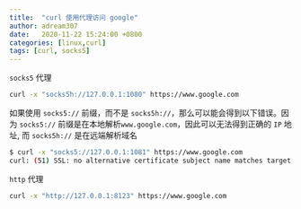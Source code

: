 ```yaml
---
title:  "curl 使用代理访问 google"
author: adream307
date:   2020-11-22 15:24:00 +0800
categories: [linux,curl]
tags: [curl, socks5]
---
```


`socks5` 代理
```bash
curl -x "socks5h://127.0.0.1:1080" https://www.google.com
```

如果使用 `socks5://`  前缀，而不是 `socks5h://`，那么可以能会得到以下错误。因为 `socks5://` 前缀是在本地解析`www.google.com`，因此可以无法得到正确的 `IP` 地址, 而 `socks5h://`  是在远端解析域名
```bash
$ curl -x "socks5://127.0.0.1:1081" https://www.google.com
curl: (51) SSL: no alternative certificate subject name matches target host name 'www.google.com'
```

`http`  代理
```bash
curl -x "http://127.0.0.1:8123" https://www.google.com
```



